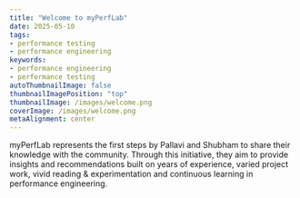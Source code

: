 ```yaml
---
title: "Welcome to myPerfLab"
date: 2025-05-10
tags:
- performance testing
- performance engineering
keywords:
- performance engineering
- performance testing
autoThumbnailImage: false
thumbnailImagePosition: "top"
thumbnailImage: /images/welcome.png
coverImage: /images/welcome.png
metaAlignment: center
---
```


myPerfLab represents the first steps by Pallavi and Shubham to share their knowledge with the community. Through this initiative, they aim to provide insights and recommendations built on years of experience, varied project work, vivid reading & experimentation and continuous learning in performance engineering.
<!--more-->

<!---{{< toc >}} -->
